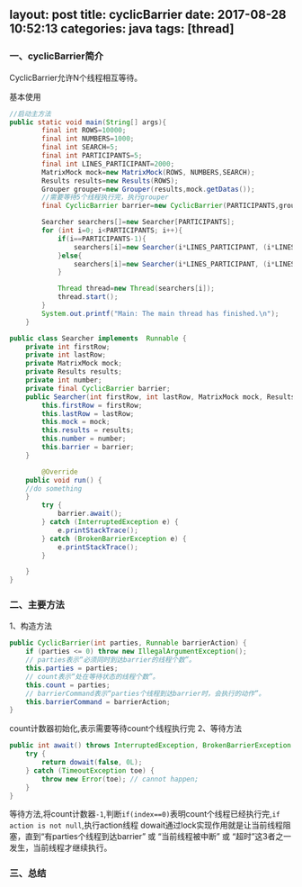 layout: post
title: cyclicBarrier
date: 2017-08-28 10:52:13
categories: java
tags: [thread]
---
### 一、cyclicBarrier简介
CyclicBarrier允许N个线程相互等待。

基本使用
```java
//启动主方法
public static void main(String[] args){
        final int ROWS=10000;
        final int NUMBERS=1000;
        final int SEARCH=5;
        final int PARTICIPANTS=5;
        final int LINES_PARTICIPANT=2000;
        MatrixMock mock=new MatrixMock(ROWS, NUMBERS,SEARCH);
        Results results=new Results(ROWS);
        Grouper grouper=new Grouper(results,mock.getDatas());
        //需要等待5个线程执行完，执行grouper
        final CyclicBarrier barrier=new CyclicBarrier(PARTICIPANTS,grouper);

        Searcher searchers[]=new Searcher[PARTICIPANTS];
        for (int i=0; i<PARTICIPANTS; i++){
            if(i==PARTICIPANTS-1){
                searchers[i]=new Searcher(i*LINES_PARTICIPANT, (i*LINES_PARTICIPANT)+LINES_PARTICIPANT-1, mock, results, 5,barrier);
            }else{
                searchers[i]=new Searcher(i*LINES_PARTICIPANT, (i*LINES_PARTICIPANT)+LINES_PARTICIPANT-1, mock, results, 5,barrier);
            }

            Thread thread=new Thread(searchers[i]);
            thread.start();
        }
        System.out.printf("Main: The main thread has finished.\n");
    }

```
<!-- more -->
```java
public class Searcher implements  Runnable {
    private int firstRow;
    private int lastRow;
    private MatrixMock mock;
    private Results results;
    private int number;
    private final CyclicBarrier barrier;
    public Searcher(int firstRow, int lastRow, MatrixMock mock, Results results, int number, CyclicBarrier barrier) {
        this.firstRow = firstRow;
        this.lastRow = lastRow;
        this.mock = mock;
        this.results = results;
        this.number = number;
        this.barrier = barrier;
    }

        @Override
    public void run() {
    //do something
    }
        try {
            barrier.await();
        } catch (InterruptedException e) {
            e.printStackTrace();
        } catch (BrokenBarrierException e) {
            e.printStackTrace();
        }

    }
}
```

### 二、主要方法
1、构造方法
```java
public CyclicBarrier(int parties, Runnable barrierAction) {
    if (parties <= 0) throw new IllegalArgumentException();
    // parties表示“必须同时到达barrier的线程个数”。
    this.parties = parties;
    // count表示“处在等待状态的线程个数”。
    this.count = parties;
    // barrierCommand表示“parties个线程到达barrier时，会执行的动作”。
    this.barrierCommand = barrierAction;
}
```
count计数器初始化,表示需要等待count个线程执行完
2、等待方法
```java
public int await() throws InterruptedException, BrokenBarrierException {
    try {
        return dowait(false, 0L);
    } catch (TimeoutException toe) {
        throw new Error(toe); // cannot happen;
    }
}
```
等待方法,将count计数器`-1`,判断`if(index==0)`表明count个线程已经执行完,`if action is not null`,执行action线程
dowait通过lock实现作用就是让当前线程阻塞，直到“有parties个线程到达barrier” 或 “当前线程被中断” 或 “超时”这3者之一发生，当前线程才继续执行。
### 三、总结
